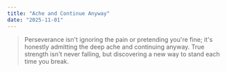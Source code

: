 ```yaml
---
title: "Ache and Continue Anyway"
date: "2025-11-01"
---
```


> Perseverance isn't ignoring the pain or pretending you're fine; it's honestly admitting the deep ache and continuing anyway. True strength isn't never falling, but discovering a new way to stand each time you break.
